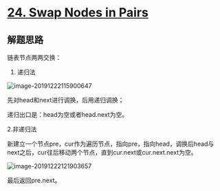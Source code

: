 # [24. Swap Nodes in Pairs](https://leetcode-cn.com/problems/swap-nodes-in-pairs/)

## 解题思路

链表节点两两交换：

1. 递归法

  ![image-20191222115900647](C:\Users\HNU\AppData\Roaming\Typora\typora-user-images\image-20191222115900647.png)

   先对head和next进行调换，后用递归调换；
  
  递归出口是：head为空或者head.next为空。
  
  2.非递归法
  
  新建立一个节点pre，cur作为遍历节点，指向pre，指向head，调换后head与next之后，cur往后移动两个节点，直到cur.next或cur.next.next为空。
  
  ![image-20191222121903657](C:\Users\HNU\AppData\Roaming\Typora\typora-user-images\image-20191222121903657.png)
  
  最后返回pre.next。
  
  
  
  